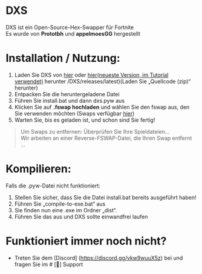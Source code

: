 # DXS

DXS ist ein Open-Source-Hex-Swapper für Fortnite<br>
Es wurde von **Prototbh** und **appelmoesGG** hergestellt

# Installation / Nutzung:
1. Laden Sie DXS von [hier](https://proto-proxy.github.io/proto-proxy-web/) oder [hier(neueste Version, im Tutorial verwendet)](https://github.com/appelmoesgg) herunter /DXS/releases/latest)(Laden Sie „Quellcode (zip)“ herunter)
2. Entpacken Sie die heruntergeladene Datei
3. Führen Sie install.bat und dann dxs.pyw aus
4. Klicken Sie auf **.fswap hochladen** und wählen Sie den fswap aus, den Sie verwenden möchten (Swaps verfügbar [hier](https://discord.gg/vkw9wuuX5z))
5. Warten Sie, bis es geladen ist, und schon sind Sie fertig!
> Um Swaps zu entfernen: Überprüfen Sie Ihre Spieldateien...<br>
> Wir arbeiten an einer Reverse-FSWAP-Datei, die Ihren Swap entfernt ...

# Kompilieren:
Falls die .pyw-Datei nicht funktioniert:
1. Stellen Sie sicher, dass Sie die Datei install.bat bereits ausgeführt haben!
2. Führen Sie „compile-to-exe.bat“ aus
3. Sie finden nun eine .exe im Ordner „dist“.
4. Führen Sie das aus und DXS sollte einwandfrei laufen

# Funktioniert immer noch nicht?
- Treten Sie dem [Discord] (https://discord.gg/vkw9wuuX5z) bei und fragen Sie im # [📖] Support
